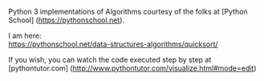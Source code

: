 Python 3 implementations of Algorithms courtesy of the folks at [Python School] (https://pythonschool.net).

I am here:  
https://pythonschool.net/data-structures-algorithms/quicksort/

If you wish, you can watch the code executed step by step at [pythontutor.com] (http://www.pythontutor.com/visualize.html#mode=edit)
